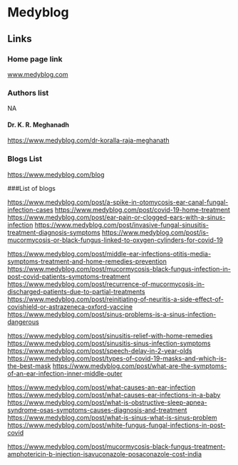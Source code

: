 # Medyblog
## Links
### Home page link
www.medyblog.com
### Authors list
NA
#### Dr. K. R. Meghanadh
https://www.medyblog.com/dr-koralla-raja-meghanath
### Blogs List
https://www.medyblog.com/blog

###List of blogs

https://www.medyblog.com/post/a-spike-in-otomycosis-ear-canal-fungal-infection-cases
https://www.medyblog.com/post/covid-19-home-treatment
https://www.medyblog.com/post/ear-pain-or-clogged-ears-with-a-sinus-infection
https://www.medyblog.com/post/invasive-fungal-sinusitis-treatment-diagnosis-symptoms
https://www.medyblog.com/post/is-mucormycosis-or-black-fungus-linked-to-oxygen-cylinders-for-covid-19

https://www.medyblog.com/post/middle-ear-infections-otitis-media-symptoms-treatment-and-home-remedies-prevention
https://www.medyblog.com/post/mucormycosis-black-fungus-infection-in-post-covid-patients-symptoms-treatment
https://www.medyblog.com/post/recurrence-of-mucormycosis-in-discharged-patients-due-to-partial-treatments
https://www.medyblog.com/post/reinitiating-of-neuritis-a-side-effect-of-covishield-or-astrazeneca-oxford-vaccine
https://www.medyblog.com/post/sinus-problems-is-a-sinus-infection-dangerous

https://www.medyblog.com/post/sinusitis-relief-with-home-remedies
https://www.medyblog.com/post/sinusitis-sinus-infection-symptoms
https://www.medyblog.com/post/speech-delay-in-2-year-olds
https://www.medyblog.com/post/types-of-covid-19-masks-and-which-is-the-best-mask
https://www.medyblog.com/post/what-are-the-symptoms-of-an-ear-infection-inner-middle-outer

https://www.medyblog.com/post/what-causes-an-ear-infection
https://www.medyblog.com/post/what-causes-ear-infections-in-a-baby
https://www.medyblog.com/post/what-is-obstructive-sleep-apnea-syndrome-osas-symptoms-causes-diagnosis-and-treatment
https://www.medyblog.com/post/what-is-sinus-what-is-sinus-problem
https://www.medyblog.com/post/white-fungus-fungal-infections-in-post-covid

https://www.medyblog.com/post/mucormycosis-black-fungus-treatment-amphotericin-b-injection-isavuconazole-posaconazole-cost-india
